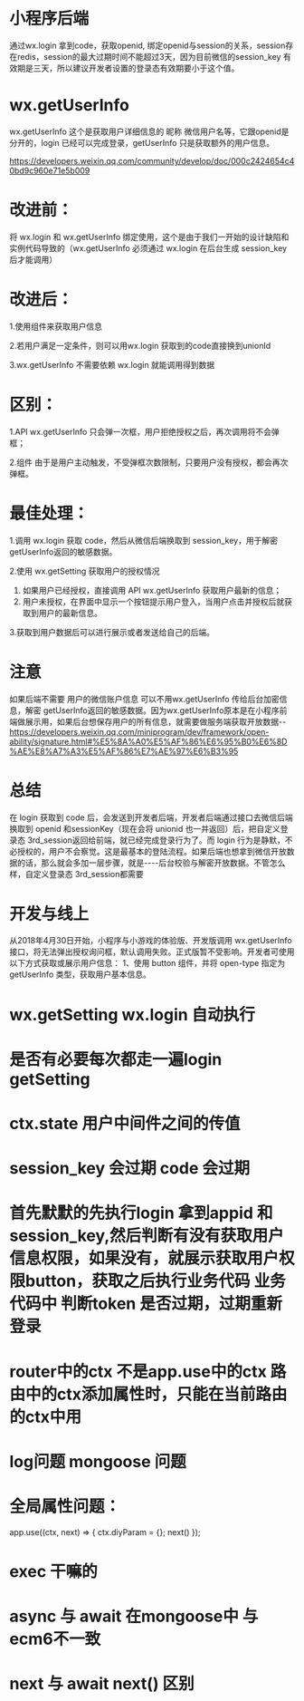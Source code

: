 # 小程序后端
通过wx.login 拿到code，获取openid, 绑定openid与session的关系，session存在redis，session的最大过期时间不能超过3天，因为目前微信的session_key 有效期是三天，所以建议开发者设置的登录态有效期要小于这个值。

# wx.getUserInfo
wx.getUserInfo 这个是获取用户详细信息的 昵称 微信用户名等，它跟openid是分开的，login 已经可以完成登录，getUserInfo 只是获取额外的用户信息。

https://developers.weixin.qq.com/community/develop/doc/000c2424654c40bd9c960e71e5b009

# 改进前：
将 wx.login 和 wx.getUserInfo 绑定使用，这个是由于我们一开始的设计缺陷和实例代码导致的（wx.getUserInfo 必须通过 wx.login 在后台生成 session_key后才能调用）

# 改进后：
1.使用组件来获取用户信息

2.若用户满足一定条件，则可以用wx.login 获取到的code直接换到unionId

3.wx.getUserInfo 不需要依赖 wx.login 就能调用得到数据

# 区别：
1.API wx.getUserInfo 只会弹一次框，用户拒绝授权之后，再次调用将不会弹框；

2.组件  由于是用户主动触发，不受弹框次数限制，只要用户没有授权，都会再次弹框。

# 最佳处理：

1.调用 wx.login 获取 code，然后从微信后端换取到 session_key，用于解密 getUserInfo返回的敏感数据。

2.使用 wx.getSetting 获取用户的授权情况
 1) 如果用户已经授权，直接调用 API wx.getUserInfo 获取用户最新的信息；
 2) 用户未授权，在界面中显示一个按钮提示用户登入，当用户点击并授权后就获取到用户的最新信息。

3.获取到用户数据后可以进行展示或者发送给自己的后端。

# 注意
如果后端不需要 用户的微信账户信息  可以不用wx.getUserInfo 传给后台加密信息，解密 getUserInfo返回的敏感数据。因为wx.getUserInfo原本是在小程序前端做展示用，如果后台想保存用户的所有信息，就需要做服务端获取开放数据--https://developers.weixin.qq.com/miniprogram/dev/framework/open-ability/signature.html#%E5%8A%A0%E5%AF%86%E6%95%B0%E6%8D%AE%E8%A7%A3%E5%AF%86%E7%AE%97%E6%B3%95

# 总结
在 login 获取到 code 后，会发送到开发者后端，开发者后端通过接口去微信后端换取到 openid 和sessionKey（现在会将 unionid 也一并返回）后，把自定义登录态 3rd_session返回给前端，就已经完成登录行为了。而 login 行为是静默，不必授权的，用户不会察觉。这是最基本的登陆流程。如果后端也想拿到微信开放数据的话，那么就会多加一层步骤，就是----后台校验与解密开放数据。不管怎么样，自定义登录态 3rd_session都需要

# 开发与线上
从2018年4月30日开始，小程序与小游戏的体验版、开发版调用 wx.getUserInfo 接口，将无法弹出授权询问框，默认调用失败。正式版暂不受影响。开发者可使用以下方式获取或展示用户信息：
1、使用 button 组件，并将 open-type 指定为 getUserInfo 类型，获取用户基本信息。

# wx.getSetting wx.login 自动执行

# 是否有必要每次都走一遍login getSetting

# ctx.state  用户中间件之间的传值

# session_key 会过期 code 会过期

# 首先默默的先执行login 拿到appid 和 session_key,然后判断有没有获取用户信息权限，如果没有，就展示获取用户权限button，获取之后执行业务代码  业务代码中 判断token 是否过期，过期重新登录

# router中的ctx 不是app.use中的ctx 路由中的ctx添加属性时，只能在当前路由的ctx中用

# log问题 mongoose 问题

# 全局属性问题：
app.use((ctx, next) => {
  ctx.diyParam = {};
  next()
});

# exec 干嘛的
# async 与 await 在mongoose中 与 ecm6不一致
# next 与 await next() 区别
